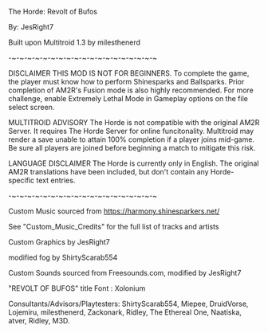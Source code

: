 The Horde: Revolt of Bufos

By: JesRight7


Built upon Multitroid 1.3 by milesthenerd


-~-~-~-~-~-~-~-~-~-~-~-~-~-~-~-~-~-~-~

DISCLAIMER
THIS MOD IS NOT FOR BEGINNERS. 
To complete the game, the player must know how to perform Shinesparks and Ballsparks. Prior completion of AM2R's Fusion mode is also highly recommended. For more challenge, enable Extremely Lethal Mode in Gameplay options on the file select screen.

MULTITROID ADVISORY
The Horde is not compatible with the original AM2R Server. It requires The Horde Server for online funcitonality. 
Multitroid may render a save unable to attain 100% completion if a player joins mid-game. Be sure all players are joined before beginning a match to mitigate this risk.

LANGUAGE DISCLAIMER
The Horde is currently only in English. The original AM2R translations have been included, but don't contain any Horde-specific text entries.

-~-~-~-~-~-~-~-~-~-~-~-~-~-~-~-~-~-~-~


Custom Music sourced from https://harmony.shinesparkers.net/

See "Custom_Music_Credits" for the full list of tracks and artists


Custom Graphics by JesRight7

modified fog by ShirtyScarab554


Custom Sounds sourced from Freesounds.com, modified by JesRight7


"REVOLT OF BUFOS" title Font : Xolonium


Consultants/Advisors/Playtesters: ShirtyScarab554, Miepee, DruidVorse, Lojemiru, milesthenerd, Zackonark, Ridley, The Ethereal One, Naatiska, atver, Ridley, M3D.

